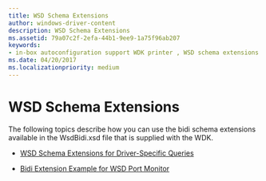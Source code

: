 ```yaml
---
title: WSD Schema Extensions
author: windows-driver-content
description: WSD Schema Extensions
ms.assetid: 79a07c2f-2efa-44b1-9ee9-1a75f96ab207
keywords:
- in-box autoconfiguration support WDK printer , WSD schema extensions
ms.date: 04/20/2017
ms.localizationpriority: medium
---
```


# WSD Schema Extensions


The following topics describe how you can use the bidi schema extensions available in the WsdBidi.xsd file that is supplied with the WDK.

-   [WSD Schema Extensions for Driver-Specific Queries](wsd-schema-extensions-for-driver-specific-queries.md)

-   [Bidi Extension Example for WSD Port Monitor](bidi-extension-example-for-wsd-port-monitor.md)

 

 




